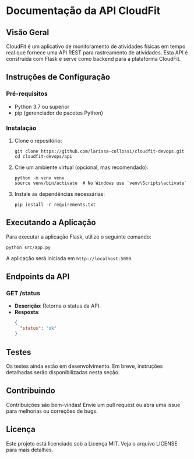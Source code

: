 # Documentação da API CloudFit

## Visão Geral
CloudFit é um aplicativo de monitoramento de atividades físicas em tempo real que fornece uma API REST para rastreamento de atividades. Esta API é construída com Flask e serve como backend para a plataforma CloudFit.

## Instruções de Configuração

### Pré-requisitos
- Python 3.7 ou superior
- pip (gerenciador de pacotes Python)

### Instalação
1. Clone o repositório:
   ```
   git clone https://github.com/larissa-collossi/cloudfit-devops.git
   cd cloudfit-devops/api
   ```

2. Crie um ambiente virtual (opcional, mas recomendado):
   ```
   python -m venv venv
   source venv/bin/activate  # No Windows use `venv\Scripts\activate`
   ```

3. Instale as dependências necessárias:
   ```
   pip install -r requirements.txt
   ```

## Executando a Aplicação
Para executar a aplicação Flask, utilize o seguinte comando:
```
python src/app.py
```
A aplicação será iniciada em `http://localhost:5000`.

## Endpoints da API

### GET /status
- **Descrição**: Retorna o status da API.
- **Resposta**:
  ```json
  {
    "status": "ok"
  }
  ```
## Testes
Os testes ainda estão em desenvolvimento. Em breve, instruções detalhadas serão disponibilizadas nesta seção.

## Contribuindo
Contribuições são bem-vindas! Envie um pull request ou abra uma issue para melhorias ou correções de bugs.

## Licença
Este projeto está licenciado sob a Licença MIT. Veja o arquivo LICENSE para mais detalhes.